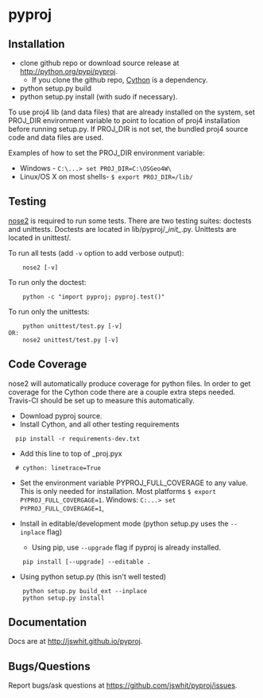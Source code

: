pyproj
======

Installation
------------
* clone github repo or download source release at http://python.org/pypi/pyproj.
  * If you clone the github repo, [Cython](http://cython.org/) is a dependency.
* python setup.py build
* python setup.py install (with sudo if necessary).

To use proj4 lib (and data files) that are already installed on the system, 
set PROJ_DIR environment variable to point to location of proj4 installation
before running setup.py. If PROJ_DIR is not set, the bundled proj4
source code and data files are used.

Examples of how to set the PROJ_DIR environment variable:
* Windows - `C:\...> set PROJ_DIR=C:\OSGeo4W\`
* Linux/OS X on most shells- `$ export PROJ_DIR=/lib/`

Testing
-------
[nose2](https://github.com/nose-devs/nose2) is required to run some tests.
There are two testing suites: doctests and unittests. Doctests are located in
lib/pyproj/\__init\__.py.  Unittests are located in unittest/.

To run all tests  (add `-v` option to add verbose output):
```
    nose2 [-v]
```

To run only the doctest:
```
    python -c "import pyproj; pyproj.test()"
```

To run only the unittests:
```
    python unittest/test.py [-v]
OR:
    nose2 unittest/test.py [-v]
```

Code Coverage
-------------
nose2 will automatically produce coverage for python files.  In order to
get coverage for the Cython code there are a couple extra steps needed.
Travis-CI should be set up to measure this automatically.

* Download pyproj source.
* Install Cython, and all  other testing requirements
```
  pip install -r requirements-dev.txt
```

* Add this line to top of _proj.pyx
```
  # cython: linetrace=True
```

* Set the environment variable PYPROJ_FULL_COVERAGE to any value.  This
  is only needed for installation. Most platforms `$ export PYPROJ_FULL_COVERGAGE=1`.
  Windows: `C:...> set PYPROJ_FULL_COVERGAGE=1`,

* Install in editable/development mode (python setup.py uses the `--inplace` flag)
  * Using pip, use `--upgrade` flag if pyproj is already installed.
```
    pip install [--upgrade] --editable .
```
  * Using python setup.py (this isn't well tested)
```
    python setup.py build_ext --inplace
    python setup.py install
```

Documentation
-------------
Docs are at http://jswhit.github.io/pyproj.

Bugs/Questions
--------------
Report bugs/ask questions at https://github.com/jswhit/pyproj/issues.
